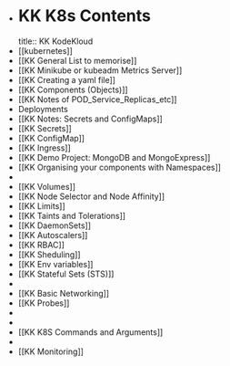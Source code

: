 - # KK K8s Contents
  title:: KK KodeKloud
- [[kubernetes]]
- [[KK General List to memorise]]
- [[KK Minikube or kubeadm Metrics Server]]
- [[KK Creating a yaml file]]
- [[KK Components (Objects)]]
- [[KK Notes of POD_Service_Replicas_etc]]
- Deployments
- [[KK Notes: Secrets and ConfigMaps]]
- [[KK Secrets]]
- [[KK ConfigMap]]
- [[KK Ingress]]
- [[KK Demo Project: MongoDB and MongoExpress]]
- [[KK Organising your components with Namespaces]]
-
- [[KK Volumes]]
- [[KK Node Selector and Node Affinity]]
- [[KK Limits]]
- [[KK Taints and Tolerations]]
- [[KK DaemonSets]]
- [[KK Autoscalers]]
- [[KK RBAC]]
- [[KK Sheduling]]
- [[KK Env variables]]
- [[KK Stateful Sets (STS)]]
-
- [[KK Basic Networking]]
- [[KK Probes]]
-
-
- [[KK K8S Commands and Arguments]]
-
- [[KK Monitoring]]